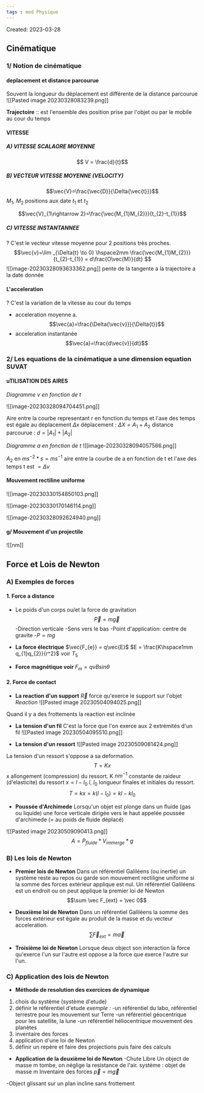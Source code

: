 ```yaml
---
tags : mod Physique
---
```

Created: 2023-03-28

## Cinématique

### 1/ **Notion de cinématique**

#### deplacement et distance parcourue 
Souvent la longueur du déplacement est différente de la distance parcourue
![[Pasted image 20230328083239.png]]

**Trajectoire** :: est l'ensemble des position prise par l'objet ou par le mobile au cour du temps

#### VITESSE 
##### A) VITESSE SCALAORE MOYENNE
$$ V = \frac{d}{t}$$
##### B) VECTEUR VITESSE MOYENNE (VELOCITY)
$$\vec{V}=\frac{\vec{D}}{\Delta{\vec{t}}}$$
$M_1$, $M_2$ positions aux date $t_1$ et $t_2$

$$\vec{V}_{1\rightarrow 2}=\frac{\vec{M_{1}M_{2}}}{t_{2}-t_{1}}$$
##### C) VITESSE INSTANTANNEE 
?
C'est le vecteur vitesse moyenne pour 2 positions très proches.
$$\vec{v}=\lim _{\Delta{t} \to 0} \hspace2mm \frac{\vec{M_{1}M_{2}}}{t_{2}-t_{1}} = d\frac{O\vec{M}}{dt} $$ 
![[image-20230328093633362.png]]
pente de la tangente a la trajectoire a la date donnée

#### L'acceleration
?
C'est la variation de la vitesse au cour du temps


- acceleration moyenne a.
$$\vec{a}=\frac{\Delta{\vec{v}}}{\Delta{t}}$$
- acceleration instantanée
$$\vec{a}=\frac{d\vec{v}}{dt}$$
### 2/ **Les equations de la cinématique a une dimension equation SUVAT**

#### uTILISATION DES AIRES
*Diagramme v en fonction de t*

![[image-20230328094704451.png]]



Aire entre la courbe representant r en fonction du temps et l'axe des temps est égale au déplacement  $\Delta{x}$ 
déplacement : $\Delta{X}=A_{1}+A_{2}$
distance parcourue : $d= \lvert A_{1} \rvert + \lvert A_{2} \rvert$ 

*Diagramme a en fonction de t*
![[image-20230328094057566.png]]

$A_{2}$ en $ms^{-2}*s=ms^{-1}$ 
aire entre la courbe de a en fonction de t et l'axe des temps t est $=\Delta{v}$ 

#### Mouvement rectiline uniforme

![[image-20230330154850103.png]]

![[image-20230330170146114.png]]



![[image-20230328092624940.png]]

#### g/ Mouvement d'un projectile

![[nm]]




## Force et Lois de Newton

### **A)** Exemples de forces

#### 1. Force a distance 
- Le poids d'un corps ou/et la force de gravitation 
$$\vec{P} = m\vec{g}$$
-Direction verticale 
-Sens vers le bas
-Point d'application: centre de gravite
-$P=mg$

- **La force électrique**
$\vec{F_{e}} = q\vec{E}$        $E = \frac{K\hspace1mm q_{1}q_{2}}{r^2}$ voir $T_{5}$ 

- **Force magnétique voir**
$F_{m}=qvBsin\theta$ 

#### 2. Force de contact
- **La reaction d'un support**
$\vec{R}$ force qu'exerce le support sur l'objet *Reaction* 
![[Pasted image 20230504094025.png]] 

Quand il y a des frottements la reaction est inclinée

- **La tension d'un fil**
C'est la force que l'on exerce aux 2 extrémités d'un fil
![[Pasted image 20230504095510.png]]


- **La tension d'un ressort**
![[Pasted image 20230509081424.png]]

La tension d'un ressort s'oppose a sa deformation.
$$T = Kx$$
x allongement (compression) du ressort.
K $nm^{-1}$ constante de raideur (d'elasticite) du ressort
$x=l-l_{0}$  $l$, $l_0$  longueur finales et initiales du ressort.
$$ T = kx= k(l-l_{0}) = kl - kl_{0} $$
 - **Poussée d'Archimede**
 Lorsqu'un objet est plonge dans un fluide (gas ou liquide) une force verticale dirigée vers le haut appelée poussée d'archimede (= au poids de fluide déplacé)
 
![[Pasted image 20230509090413.png]]
$$A = P_{fluide} * V_{immerge}*g$$
### **B)** Les lois de Newton

- **Premier lois de Newton** 
Dans un référentiel Galiléens (ou inertie) un système reste au repos ou garde son mouvement rectiligne uniforme si la somme des forces extérieur applique est nul.
Un référentiel Galiléens est un endroit ou on peut applique la premier loi de Newton
$$\sum \vec F_{ext} = \vec 0$$

- **Deuxième loi de Newton**
Dans un référentiel Galiléens la somme des forces extérieur est égale au produit de la masse et du vecteur acceleration.
$$\sum \vec F_{ext} = m\vec a$$
- **Troisième loi de Newton**
Lorsque deux object son interaction la force qu'exerce l'un sur l'autre est oppose a la force que exerce l'autre sur l'un.

### **C)** Application des lois de Newton

- **Méthode de resolution des exercices de dynamique**
1. chois du système (système d'etude)
2. définir le référentiel d'etude
*exemple :* 
-un référentiel du labo, référentiel terrestre pour les mouvement sur Terre
-un référentiel géocentrique pour les satellite, la lune
-un référentiel héliocentrique mouvement des planètes
3. inventaire des forces
4. application d'une loi de Newton
5. définir un repère et faire des projections puis faire des calculs

- **Application de la deuxième loi de Newton**
-Chute Libre
Un object de masse m tombe, on néglige la resistance de l'air. 
système : objet de masse m
Inventaire des forces $\vec p = m \vec g$

-Object glissant sur un plan incline sans frottement
